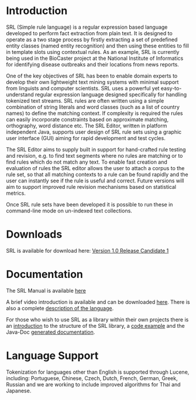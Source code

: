 # Introduction #
SRL (Simple rule language) is a regular expression based language developed to perform fact extraction from plain text. It is designed to operate as a two stage process by firstly extracting a set of predefined entity classes (named entity recognition) and then using these entities to fill in template slots using contextual rules. As an example, SRL is currently being used in the BioCaster project at the National Institute of Informatics for identifying disease outbreaks and their locations from news reports.

One of the key objectives of SRL has been to enable domain experts to develop their own lightweight text mining systems with minimal support from linguists and computer scientists. SRL uses a powerful yet easy-to-understand regular expression language designed specifically for handling tokenized text streams. SRL rules are often written using a simple combination of string literals and word classes (such as a list of country names) to define the matching context. If complexity is required the rules can easily incorporate constraints based on approximate matching, orthography, word distance etc.  The SRL Editor, written in platform independent Java, supports user design of SRL rule sets using a graphic user interface (GUI) aiming for rapid development and test cycles.

The SRL Editor aims to supply built in support for hand-crafted rule testing and revision, e.g. to find text segments where no rules are matching or to find rules which do not match any text. To enable fast creation and evaluation of rules the SRL editor allows the user to attach a corpus to the rule set, so that all matching contexts to a rule can be found rapidly and the user can instantly see if the rule is useful and correct. Future versions will aim to support improved rule revision mechanisms based on statistical metrics.

Once SRL rule sets have been developed it is possible to run these in command-line mode on un-indexed text collections.

# Downloads #

SRL is available for download here: [Version 1.0 Release Candidate 1](http://srl-editor.googlecode.com/files/srlgui-1.0rc1.zip)

# Documentation #
The SRL Manual is available [here](http://srl-editor.googlecode.com/files/srl-handbook.pdf)

A brief video introduction is available and can be downloaded [here](http://srl-editor.googlecode.com/files/SRL-Walkthrough.wmv). There is also a complete [description of the language](http://code.google.com/p/srl-editor/wiki/SRLLanguageDescription).

For those who wish to use SRL as a library within their own projects there is an [introduction](http://code.google.com/p/srl-editor/wiki/ProgrammingWithSRL) to the structure of the SRL library, a [code example](http://code.google.com/p/srl-editor/wiki/CodeExample1) and the Java-Doc [generated documentation](http://srl-editor.googlecode.com/files/javadoc.zip).

# Language Support #

Tokenization for languages other than English is supported through Lucene, including: Portuguese, Chinese, Czech, Dutch, French, German, Greek, Russian and we are working to include improved algorithms for Thai and Japanese.